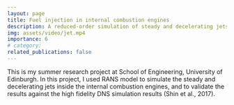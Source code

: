 ```yaml
---
layout: page
title: Fuel injection in internal combustion engines
description: A reduced-order simulation of steady and decelerating jets
img: assets/video/jet.mp4
importance: 6
# category:
related_publications: false
---
```


This is my summer research project at School of Engineering, University of Edinburgh. In this project, I used RANS model to simulate the steady and decelerating jets inside the internal combustion engines, and to validate the results against the high fidelity DNS simulation results (Shin et al., 2017).
